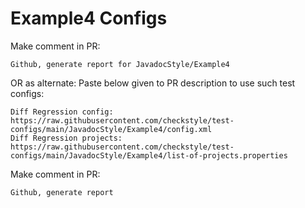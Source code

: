 # Example4 Configs
Make comment in PR:
```
Github, generate report for JavadocStyle/Example4
```
OR as alternate:
Paste below given to PR description to use such test configs:
```
Diff Regression config: https://raw.githubusercontent.com/checkstyle/test-configs/main/JavadocStyle/Example4/config.xml
Diff Regression projects: https://raw.githubusercontent.com/checkstyle/test-configs/main/JavadocStyle/Example4/list-of-projects.properties
```
Make comment in PR:
```
Github, generate report
```
